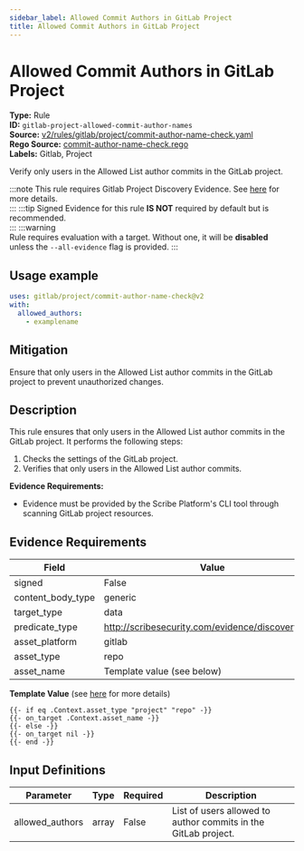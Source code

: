 ```yaml
---
sidebar_label: Allowed Commit Authors in GitLab Project
title: Allowed Commit Authors in GitLab Project
---  
```

# Allowed Commit Authors in GitLab Project  
**Type:** Rule  
**ID:** `gitlab-project-allowed-commit-author-names`  
**Source:** [v2/rules/gitlab/project/commit-author-name-check.yaml](https://github.com/scribe-public/sample-policies/blob/main/v2/rules/gitlab/project/commit-author-name-check.yaml)  
**Rego Source:** [commit-author-name-check.rego](https://github.com/scribe-public/sample-policies/blob/main/v2/rules/gitlab/project/commit-author-name-check.rego)  
**Labels:** Gitlab, Project  

Verify only users in the Allowed List author commits in the GitLab project.

:::note 
This rule requires Gitlab Project Discovery Evidence. See [here](/docs/platforms/discover#gitlab-discovery) for more details.  
::: 
:::tip 
Signed Evidence for this rule **IS NOT** required by default but is recommended.  
::: 
:::warning  
Rule requires evaluation with a target. Without one, it will be **disabled** unless the `--all-evidence` flag is provided.
::: 

## Usage example

```yaml
uses: gitlab/project/commit-author-name-check@v2
with:
  allowed_authors:
    - examplename
```

## Mitigation  
Ensure that only users in the Allowed List author commits in the GitLab project to prevent unauthorized changes.


## Description  
This rule ensures that only users in the Allowed List author commits in the GitLab project.
It performs the following steps:

1. Checks the settings of the GitLab project.
2. Verifies that only users in the Allowed List author commits.

**Evidence Requirements:**
- Evidence must be provided by the Scribe Platform's CLI tool through scanning GitLab project resources.

## Evidence Requirements  
| Field | Value |
|-------|-------|
| signed | False |
| content_body_type | generic |
| target_type | data |
| predicate_type | http://scribesecurity.com/evidence/discovery/v0.1 |
| asset_platform | gitlab |
| asset_type | repo |
| asset_name | Template value (see below) |

**Template Value** (see [here](/docs/valint/initiatives#template-arguments) for more details)

```
{{- if eq .Context.asset_type "project" "repo" -}}
{{- on_target .Context.asset_name -}}
{{- else -}}
{{- on_target nil -}}
{{- end -}}
```

## Input Definitions  
| Parameter | Type | Required | Description |
|-----------|------|----------|-------------|
| allowed_authors | array | False | List of users allowed to author commits in the GitLab project. |

